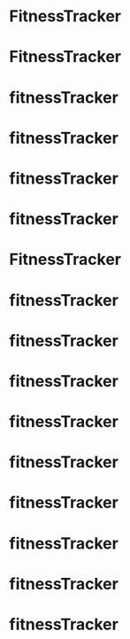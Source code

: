 # FitnessTracker
# FitnessTracker
# fitnessTracker
# fitnessTracker
# fitnessTracker
# fitnessTracker
# FitnessTracker
# fitnessTracker
# fitnessTracker
# fitnessTracker
# fitnessTracker
# fitnessTracker
# fitnessTracker
# fitnessTracker
# fitnessTracker
# fitnessTracker
